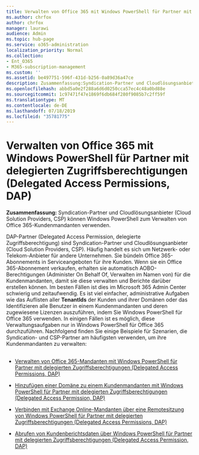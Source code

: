 ```yaml
---
title: Verwalten von Office 365 mit Windows PowerShell für Partner mit delegierten Zugriffsberechtigungen (Delegated Access Permissions, DAP)
ms.author: chrfox
author: chrfox
manager: laurawi
audience: Admin
ms.topic: hub-page
ms.service: o365-administration
localization_priority: Normal
ms.collection:
- Ent_O365
- M365-subscription-management
ms.custom: ''
ms.assetid: be497751-596f-431d-b256-0a89d36a47ce
description: Zusammenfassung:Syndication-Partner und Cloudlösungsanbieter (Cloud Solution Providers, CSP) können Windows PowerShell zum Verwalten von Office 365-Kundenmandanten verwenden.
ms.openlocfilehash: abbd5a0e2f288a6d6d0250cca57ec4c48a0bd88e
ms.sourcegitcommit: 1c97471f47e1869f6db684f280f9085b7c2ff59f
ms.translationtype: MT
ms.contentlocale: de-DE
ms.lasthandoff: 07/18/2019
ms.locfileid: "35781775"
---
```

# <a name="manage-office-365-with-windows-powershell-for-delegated-access-permissions-dap-partners"></a>Verwalten von Office 365 mit Windows PowerShell für Partner mit delegierten Zugriffsberechtigungen (Delegated Access Permissions, DAP)

 **Zusammenfassung:** Syndication-Partner und Cloudlösungsanbieter (Cloud Solution Providers, CSP) können Windows PowerShell zum Verwalten von Office 365-Kundenmandanten verwenden.
  
DAP-Partner (Delegated Access Permission, delegierte Zugriffsberechtigung) sind Syndication-Partner und Cloudlösungsanbieter (Cloud Solution Providers, CSP). Häufig handelt es sich um Netzwerk- oder Telekom-Anbieter für andere Unternehmen. Sie bündeln Office 365-Abonnements in Serviceangeboten für ihre Kunden. Wenn sie ein Office 365-Abonnement verkaufen, erhalten sie automatisch AOBO-Berechtigungen (Administer On Behalf Of, Verwalten im Namen von) für die Kundenmandanten, damit sie diese verwalten und Berichte darüber erstellen können. Im besten Fällen ist dies im Microsoft 365 Admin Center schwierig und zeitaufwendig. Es ist viel einfacher, administrative Aufgaben wie das Auflisten aller **TenantIds** der Kunden und ihrer Domänen oder das Identifizieren alle Benutzer in einem Kundenmandanten und deren zugewiesene Lizenzen auszuführen, indem Sie Windows PowerShell für Office 365 verwenden. In einigen Fällen ist es möglich, diese Verwaltungsaufgaben nur in Windows PowerShell für Office 365 durchzuführen. Nachfolgend finden Sie einige Beispiele für Szenarien, die Syndication- und CSP-Partner am häufigsten verwenden, um ihre Kundenmandanten zu verwalten:
  
## 

- [Verwalten von Office 365-Mandanten mit Windows PowerShell für Partner mit delegierten Zugriffsberechtigungen (Delegated Access Permissions, DAP)](manage-office-365-tenants-with-windows-powershell-for-delegated-access-permissio.md)
    
- [Hinzufügen einer Domäne zu einem Kundenmandanten mit Windows PowerShell für Partner mit delegierten Zugriffsberechtigungen (Delegated Access Permission, DAP)](add-a-domain-to-a-client-tenancy-with-windows-powershell-for-delegated-access-pe.md)
    
- [Verbinden mit Exchange Online-Mandanten über eine Remotesitzung von Windows PowerShell für Partner mit delegierten Zugriffsberechtigungen (Delegated Access Permissions, DAP)](connect-to-exchange-online-tenants-with-remote-windows-powershell-for-delegated.md)
    
- [Abrufen von Kundenberichtsdaten über Windows PowerShell für Partner mit delegierten Zugriffsberechtigungen (Delegated Access Permission, DAP)](retrieve-customer-tenant-reporting-data-with-windows-powershell-for-delegated-ac.md)
    

    


